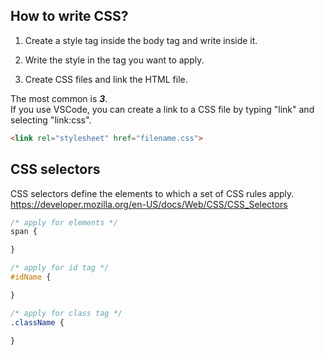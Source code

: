 ## How to write CSS?

1. Create a style tag inside the body tag and write inside it.

2. Write the style in the tag you want to apply.

3. Create CSS files and link the HTML file.

The most common is ***3***.  
If you use VSCode, you can create a link to a CSS file by typing "link" and selecting "link:css".
```html
<link rel="stylesheet" href="filename.css">
```

## CSS selectors

CSS selectors define the elements to which a set of CSS rules apply.  
<https://developer.mozilla.org/en-US/docs/Web/CSS/CSS_Selectors>
```css
/* apply for elements */
span {

}

/* apply for id tag */
#idName {

}

/* apply for class tag */
.className {

}
```